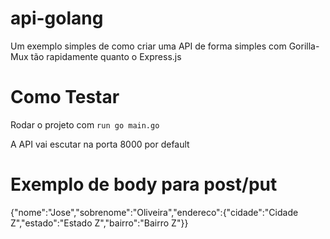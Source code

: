 # api-golang
Um exemplo simples de como criar uma API de forma simples com Gorilla-Mux tão rapidamente quanto o Express.js

# Como Testar
Rodar o projeto com `run go main.go`

A API vai escutar na porta 8000 por default

# Exemplo de body para post/put
{"nome":"Jose","sobrenome":"Oliveira","endereco":{"cidade":"Cidade Z","estado":"Estado Z","bairro":"Bairro Z"}}
